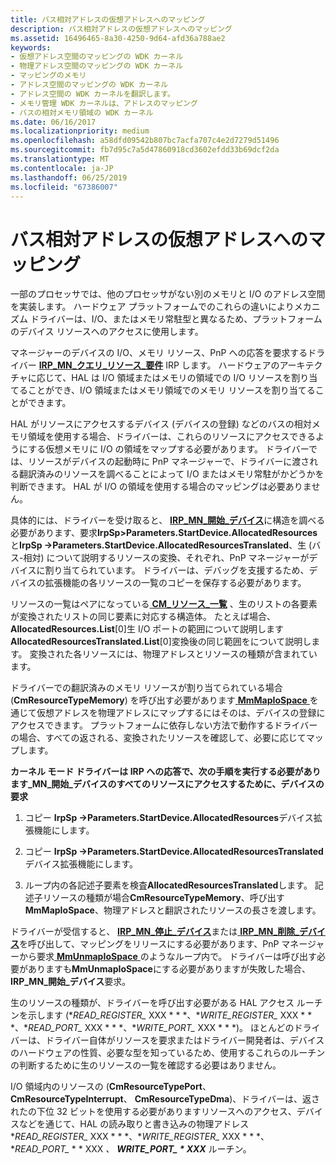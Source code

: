 ```yaml
---
title: バス相対アドレスの仮想アドレスへのマッピング
description: バス相対アドレスの仮想アドレスへのマッピング
ms.assetid: 16496465-8a30-4250-9d64-afd36a788ae2
keywords:
- 仮想アドレス空間のマッピングの WDK カーネル
- 物理アドレス空間のマッピングの WDK カーネル
- マッピングのメモリ
- アドレス空間のマッピングの WDK カーネル
- アドレス空間の WDK カーネルを翻訳します。
- メモリ管理 WDK カーネルは、アドレスのマッピング
- バスの相対メモリ領域の WDK カーネル
ms.date: 06/16/2017
ms.localizationpriority: medium
ms.openlocfilehash: a58dfd09542b807bc7acfa707c4e2d7279d51496
ms.sourcegitcommit: fb7d95c7a5d47860918cd3602efdd33b69dcf2da
ms.translationtype: MT
ms.contentlocale: ja-JP
ms.lasthandoff: 06/25/2019
ms.locfileid: "67386007"
---
```

# <a name="mapping-bus-relative-addresses-to-virtual-addresses"></a>バス相対アドレスの仮想アドレスへのマッピング





一部のプロセッサでは、他のプロセッサがない別のメモリと I/O のアドレス空間を実装します。 ハードウェア プラットフォームでのこれらの違いによりメカニズム ドライバーは、I/O、またはメモリ常駐型と異なるため、プラットフォームのデバイス リソースへのアクセスに使用します。

マネージャーのデバイスの I/O、メモリ リソース、PnP への応答を要求するドライバー [ **IRP\_MN\_クエリ\_リソース\_要件**](https://docs.microsoft.com/windows-hardware/drivers/kernel/irp-mn-query-resource-requirements) IRP します。 ハードウェアのアーキテクチャに応じて、HAL は I/O 領域またはメモリの領域での I/O リソースを割り当てることができ、I/O 領域またはメモリ領域でのメモリ リソースを割り当てることができます。

HAL がリソースにアクセスするデバイス (デバイスの登録) などのバスの相対メモリ領域を使用する場合、ドライバーは、これらのリソースにアクセスできるようにする仮想メモリに I/O の領域をマップする必要があります。 ドライバーでは、リソースがデバイスの起動時に PnP マネージャーで、ドライバーに渡される翻訳済みのリソースを調べることによって I/O またはメモリ常駐がかどうかを判断できます。 HAL が I/O の領域を使用する場合のマッピングは必要ありません。

具体的には、ドライバーを受け取ると、 [ **IRP\_MN\_開始\_デバイス**](https://docs.microsoft.com/windows-hardware/drivers/kernel/irp-mn-start-device)に構造を調べる必要があります、要求**IrpSp&gt;Parameters.StartDevice.AllocatedResources**と**IrpSp -&gt;Parameters.StartDevice.AllocatedResourcesTranslated**、生 (バス-相対) について説明するリソースの変換、それぞれ、PnP マネージャーがデバイスに割り当てられています。 ドライバーは、デバッグを支援するため、デバイスの拡張機能の各リソースの一覧のコピーを保存する必要があります。

リソースの一覧はペアになっている[ **CM\_リソース\_一覧**](https://docs.microsoft.com/windows-hardware/drivers/ddi/content/wdm/ns-wdm-_cm_resource_list) 、生のリストの各要素が変換されたリストの同じ要素に対応する構造体。 たとえば場合、 **AllocatedResources.List**\[0\]生 I/O ポートの範囲について説明します**AllocatedResourcesTranslated.List**\[0\]変換後の同じ範囲をについて説明します。 変換された各リソースには、物理アドレスとリソースの種類が含まれています。

ドライバーでの翻訳済みのメモリ リソースが割り当てられている場合 (**CmResourceTypeMemory**) を呼び出す必要があります[ **MmMapIoSpace** ](https://docs.microsoft.com/windows-hardware/drivers/ddi/content/wdm/nf-wdm-mmmapiospace)を通じて仮想アドレスを物理アドレスにマップするにはそのは、デバイスの登録にアクセスできます。 プラットフォームに依存しない方法で動作するドライバーの場合、すべての返される、変換されたリソースを確認して、必要に応じてマップします。

**カーネル モード ドライバーは IRP への応答で、次の手順を実行する必要があります\_MN\_開始\_デバイスのすべてのリソースにアクセスするために、デバイスの要求**

1.  コピー **IrpSp -&gt;Parameters.StartDevice.AllocatedResources**デバイス拡張機能にします。

2.  コピー **IrpSp -&gt;Parameters.StartDevice.AllocatedResourcesTranslated**デバイス拡張機能にします。

3.  ループ内の各記述子要素を検査**AllocatedResourcesTranslated**します。 記述子リソースの種類が場合**CmResourceTypeMemory**、呼び出す**MmMapIoSpace**、物理アドレスと翻訳されたリソースの長さを渡します。

ドライバーが受信すると、 [ **IRP\_MN\_停止\_デバイス**](https://docs.microsoft.com/windows-hardware/drivers/kernel/irp-mn-stop-device)または[ **IRP\_MN\_削除\_デバイス**](https://docs.microsoft.com/windows-hardware/drivers/kernel/irp-mn-remove-device)を呼び出して、マッピングをリリースにする必要があります、PnP マネージャーから要求[ **MmUnmapIoSpace** ](https://docs.microsoft.com/windows-hardware/drivers/ddi/content/wdm/nf-wdm-mmunmapiospace)のようなループ内で。 ドライバーは呼び出す必要がありますも**MmUnmapIoSpace**にする必要がありますが失敗した場合、 **IRP\_MN\_開始\_デバイス**要求。

生のリソースの種類が、ドライバーを呼び出す必要がある HAL アクセス ルーチンを示します (**READ_REGISTER_* XXX * * *、**WRITE_REGISTER_* XXX * * *、**READ_PORT_* XXX * * *、**WRITE_PORT_* XXX * * *)。 ほとんどのドライバーは、ドライバー自体がリソースを要求またはドライバー開発者は、デバイスのハードウェアの性質、必要な型を知っているため、使用するこれらのルーチンの判断するために生のリソースの一覧を確認する必要はありません。

 I/O 領域内のリソースの (**CmResourceTypePort**、 **CmResourceTypeInterrupt**、 **CmResourceTypeDma**)、ドライバーは、返されたの下位 32 ビットを使用する必要がありますリソースへのアクセス、デバイスなどを通じて、HAL の読み取りと書き込みの物理アドレス **READ_REGISTER_* XXX * * *、**WRITE_REGISTER_* XXX * * *、**READ_PORT_* * * XXX *、 **WRITE_PORT_ * XXX*** ルーチン。
 
 

 




